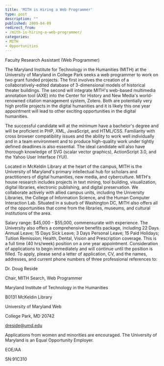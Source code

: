 ```yaml
---
title: 'MITH is Hiring a Web Programmer'
type: post
description: ""
published: 2009-04-09
redirect_from: 
- /mith-is-hiring-a-web-programmer/
categories:
- MITH
- Opportunities
---
```

Faculty Research Assistant (Web Programmer)

The Maryland Institute for Technology in the Humanities (MITH) at the University of Maryland in College Park seeks a web programmer to work on two grant funded projects. The first involves the creation of a collaboratively-edited database of 3-dimensional models of historical theater buildings. The second will integrate MITH's web-based multimedia annotation tool (AXE) into the Center for History and New Media's world-renowned citation management system, Zotero. Both are potentially very high profile projects in the digital humanities and it is likely this one year appointment will lead to other exciting opportunities in the digital humanities.

The successful candidate will at the minimum have a bachelor's degree and will be proficient in PHP, XML, JavaScript, and HTML/CSS. Familiarity with cross browser compatibility issues and the ability to work well individually and in a team environment and to produce high-quality work under tightly defined deadlines is also essential. The ideal candidate will also have thorough knowledge of SVG (scalar vector graphics), ActionScript 3.0, and the Yahoo User Interface (YUI).

Located in McKeldin Library at the heart of the campus, MITH is the University of Maryland's primary intellectual hub for scholars and practitioners of digital humanities, new media, and cyberculture. MITH's house research includes projects in text mining, tool building, visualization, digital libraries, electronic publishing, and digital preservation. We collaborate actively with allied campus units, including the University Libraries, the College of Information Science, and the Human Computer Interaction Lab. Situated in a suburb of Washington DC, MITH also offers all of the opportunities that come from the libraries, museums, and cultural institutions of the area.

Salary range: $45,000 - $55,000, commensurate with experience. The University also offers a comprehensive benefits package, including 22 Days Annual Leave; 15 Days Sick Leave; 3 Days Personal Leave; 15 Paid Holidays; Tuition Remission; Health, Dental, Vision and Prescription coverage. This is a full time (40 hrs/week) position on a one year appointment. Consideration of applications to begin immediately and will continue until the position is filled. To apply, please send a letter of application, CV, and the names, addresses, and current phone numbers of three professional references to:

Dr. Doug Reside

Chair, MITH Search, Web Programmer

Maryland Institute of Technology in the Humanities

B0131 McKeldin Library

University of Maryland Web

College Park, MD 20742

dreside@umd.edu

Applications from women and minorities are encouraged. The University of Maryland is an Equal Opportunity Employer.

EOE/AA

SN:91C310
